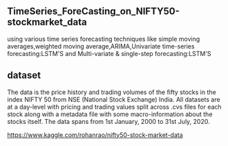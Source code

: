 ## TimeSeries_ForeCasting_on_NIFTY50-stockmarket_data
using various time series forecasting techniques like simple moving averages,weighted moving average,ARIMA,Univariate time-series forecasting:LSTM'S and Multi-variate & single-step forecasting:LSTM'S
## dataset
The data is the price history and trading volumes of the fifty stocks in the index NIFTY 50 from NSE (National Stock Exchange) India. All datasets are at a day-level with pricing and trading values split across .cvs files for each stock along with a metadata file with some macro-information about the stocks itself. The data spans from 1st January, 2000 to 31st July, 2020.

https://www.kaggle.com/rohanrao/nifty50-stock-market-data
